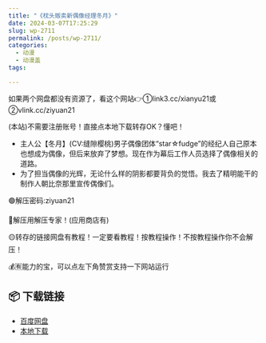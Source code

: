 ```yaml
---
title: "《枕头贩卖新偶像经理冬月》"
date: 2024-03-07T17:25:29
slug: wp-2711
permalink: /posts/wp-2711/
categories:
  - 动漫
  - 动漫盖
tags:

---
```


如果两个网盘都没有资源了，看这个网站👉①link3.cc/xianyu21或②vlink.cc/ziyuan21

(本站)不需要注册账号！直接点本地下载转存OK？懂吧！

*   主人公【冬月】(CV:缝隙樱桃)男子偶像团体“star☆fudge”的经纪人自己原本也想成为偶像，但后来放弃了梦想。现在作为幕后工作人员选择了偶像相关的道路。
*   为了担当偶像的光辉，无论什么样的阴影都要背负的觉悟。我去了精明能干的制作人朝比奈那里宣传偶像们。

🟢解压密码:ziyuan21

🔵解压用解压专家！(应用商店有)

🟡转存的链接网盘有教程！一定要看教程！按教程操作！不按教程操作你不会解压！

💰🈶能力的宝，可以点左下角赞赏支持一下网站运行

## 📦 下载链接
- [百度网盘](https://blziyuan21.com/pay-download/2711?key=8bb3d778b0&down_id=0)
- [本地下载](https://blziyuan21.com/pay-download/2711?key=8bb3d778b0&down_id=1)


